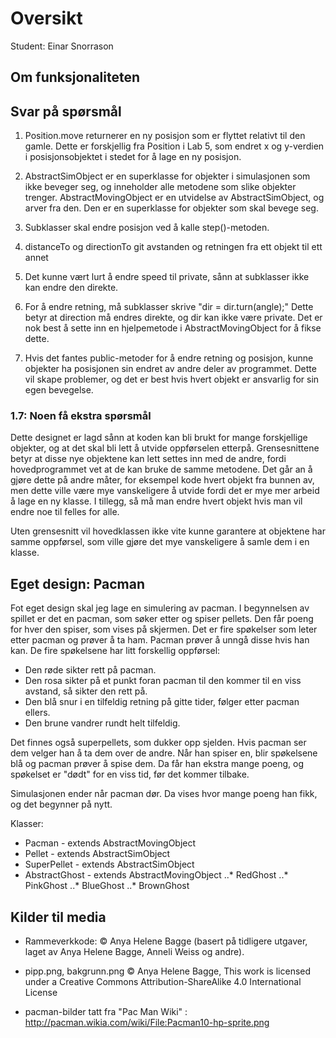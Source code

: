 # Oversikt

Student: Einar Snorrason

## Om funksjonaliteten

## Svar på spørsmål

1. Position.move returnerer en ny posisjon som er flyttet relativt til den gamle. Dette er forskjellig fra Position i Lab 5, som endret x og y-verdien i posisjonsobjektet i stedet for å lage en ny posisjon.

2. AbstractSimObject er en superklasse for objekter i simulasjonen som ikke beveger seg, og inneholder alle metodene som slike objekter trenger. AbstractMovingObject er en utvidelse av AbstractSimObject, og arver fra den. Den er en superklasse for objekter som skal bevege seg.

3. Subklasser skal endre posisjon ved å kalle step()-metoden.

4. distanceTo og directionTo git avstanden og retningen fra ett objekt til ett annet

5. Det kunne vært lurt å endre speed til private, sånn at subklasser ikke kan endre den direkte.

6. For å endre retning, må subklasser skrive "dir = dir.turn(angle);" Dette betyr at direction må endres direkte, og dir kan ikke være private. Det er nok best å sette inn en hjelpemetode i AbstractMovingObject for å fikse dette.

7. Hvis det fantes public-metoder for å endre retning og posisjon, kunne objekter ha posisjonen sin endret av andre deler av programmet. Dette vil skape problemer, og det er best hvis hvert objekt er ansvarlig for sin egen bevegelse.

### 1.7: Noen få ekstra spørsmål

Dette designet er lagd sånn at koden kan bli brukt for mange forskjellige objekter, og at det skal bli lett å utvide oppførselen etterpå. Grensesnittene betyr at disse nye objektene kan lett settes inn med de andre, fordi hovedprogrammet vet at de kan bruke de samme metodene. Det går an å gjøre dette på andre måter, for eksempel kode hvert objekt fra bunnen av, men dette ville være mye vanskeligere å utvide fordi det er mye mer arbeid å lage en ny klasse. I tillegg, så må man endre hvert objekt hvis man vil endre noe til felles for alle.

Uten grensesnitt vil hovedklassen ikke vite kunne garantere at objektene har samme oppførsel, som ville gjøre det mye vanskeligere å samle dem i en klasse.

## Eget design: Pacman

Fot eget design skal jeg lage en simulering av pacman. I begynnelsen av spillet er det en pacman, som søker etter og spiser pellets. Den får poeng for hver den spiser, som vises på skjermen. Det er fire spøkelser som leter etter pacman og prøver å ta ham. Pacman prøver å unngå disse hvis han kan. De fire spøkelsene har litt forskellig oppførsel:

* Den røde sikter rett på pacman.
* Den rosa sikter på et punkt foran pacman til den kommer til en viss avstand, så sikter den rett på.
* Den blå snur i en tilfeldig retning på gitte tider, følger etter pacman ellers.
* Den brune vandrer rundt helt tilfeldig.

Det finnes også superpellets, som dukker opp sjelden. Hvis pacman ser dem velger han å ta dem over de andre. Når han spiser en, blir spøkelsene blå og pacman prøver å spise dem. Da får han ekstra mange poeng, og spøkelset er "dødt" for en viss tid, før det kommer tilbake.

Simulasjonen ender når pacman dør. Da vises hvor mange poeng han fikk, og det begynner på nytt.

Klasser:

* Pacman - extends AbstractMovingObject
* Pellet - extends AbstractSimObject
* SuperPellet - extends AbstractSimObject
* AbstractGhost - extends AbstractMovingObject
..* RedGhost
..* PinkGhost
..* BlueGhost
..* BrownGhost

## Kilder til media

* Rammeverkkode: © Anya Helene Bagge (basert på tidligere utgaver, laget av Anya Helene Bagge, Anneli Weiss og andre).

* pipp.png, bakgrunn.png © Anya Helene Bagge, This work is licensed under a Creative Commons Attribution-ShareAlike 4.0 International License

* pacman-bilder tatt fra "Pac Man Wiki" : http://pacman.wikia.com/wiki/File:Pacman10-hp-sprite.png
